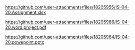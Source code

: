 https://github.com/user-attachments/files/18205955/IS-04-20.Assignment.xlsx

https://github.com/user-attachments/files/18205986/IS-04-20.word.project.pdf

https://github.com/user-attachments/files/18205964/IS-04-20.powepoint.pptx
